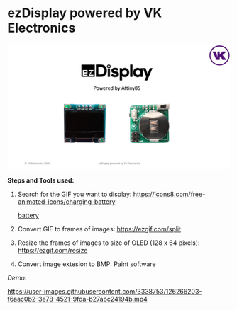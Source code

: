 # ezDisplay powered by VK Electronics

![ezDisplay](images/ezDisplay.png)

**Steps and Tools used:**
1. Search for the GIF you want to display: https://icons8.com/free-animated-icons/charging-battery

   [battery](images/battery.gif)
2. Convert GIF to frames of images: https://ezgif.com/split
3. Resize the frames of images to size of OLED (128 x 64 pixels): https://ezgif.com/resize
4. Convert image extesion to BMP: Paint software

*Demo*:

https://user-images.githubusercontent.com/3338753/126266203-f6aac0b2-3e78-4521-9fda-b27abc24194b.mp4





